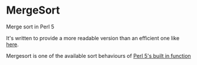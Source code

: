 # MergeSort
Merge sort in Perl 5

It's written to provide a more readable version than an efficient one like <a href="http://rosettacode.org/wiki/Sorting_algorithms/Merge_sort#Perl">here</a>.

Mergesort is one of the available sort behaviours of <a href="http://perldoc.perl.org/sort.html">Perl 5's built in function</a>
